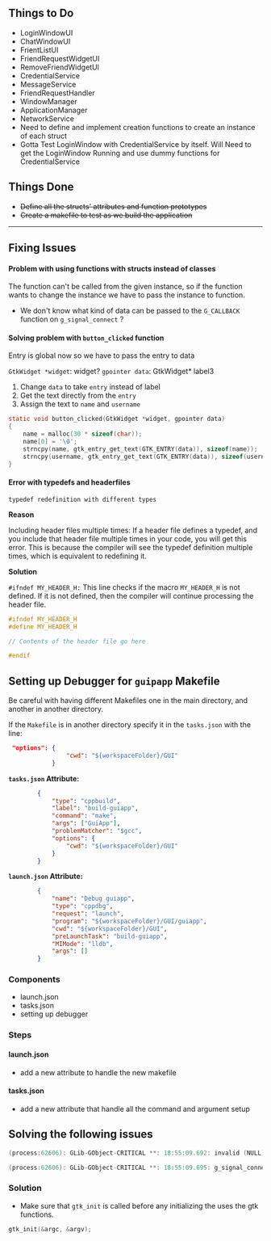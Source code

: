 ## Things to Do

* LoginWindowUI
* ChatWindowUI
* FrientListUI
* FriendRequestWidgetUI
* RemoveFriendWidgetUI
* CredentialService
* MessageService
* FriendRequestHandler
* WindowManager
* ApplicationManager
* NetworkService
* Need to define and implement creation functions to create an instance of each struct
* Gotta Test LoginWindow with CredentialService by itself. Will Need to get the LoginWindow Running and use dummy functions for CredentialService

## Things Done

* <strike> Define all the structs' attributes and function prototypes
* Create a makefile to test as we build the application
</strike>

---

## Fixing Issues

#### Problem with using functions with structs instead of classes

The function can't be called from the given instance, so if the function wants to change the instance we have to pass the instance to function.

* We don't know what kind of data can be passed to the `G_CALLBACK` function on `g_signal_connect` ?



#### Solving problem with `button_clicked` function

Entry is global now so we have to pass the entry to data

`GtkWidget *widget`: widget?
`gpointer data`: GtkWidget* label3

1. Change `data` to take `entry` instead of label
2. Get the text directly from the `entry`
3. Assign the text to `name` and `username`

```c
static void button_clicked(GtkWidget *widget, gpointer data)
{
    name = malloc(30 * sizeof(char));
    name[0] = '\0';
    strncpy(name, gtk_entry_get_text(GTK_ENTRY(data)), sizeof(name));
    strncpy(username, gtk_entry_get_text(GTK_ENTRY(data)), sizeof(username));
}
```

#### Error with typedefs and headerfiles

`typedef redefinition with different types`

**Reason**

Including header files multiple times: If a header file defines a typedef, and you include that header file multiple times in your code, you will get this error. This is because the compiler will see the typedef definition multiple times, which is equivalent to redefining it.

**Solution**

`#ifndef MY_HEADER_H:` This line checks if the macro `MY_HEADER_H` is not defined. If it is not defined, then the compiler will continue processing the header file.

```c
#ifndef MY_HEADER_H
#define MY_HEADER_H

// Contents of the header file go here

#endif
```

## Setting up Debugger for `guipapp` Makefile

Be careful with having different Makefiles one in the main directory, and another in another directory.

If the `Makefile` is in another directory specify it in the `tasks.json` with the line:

```json
 "options": {
                "cwd": "${workspaceFolder}/GUI"
            }
```

**`tasks.json` Attribute:**

```json
        {
            "type": "cppbuild",
            "label": "build-guiapp",
            "command": "make",
            "args": ["GuiApp"],
            "problemMatcher": "$gcc",
            "options": {
                "cwd": "${workspaceFolder}/GUI"
            }
        }
```

**`launch.json` Attribute:**

```json
        {
            "name": "Debug guiapp",
            "type": "cppdbg",
            "request": "launch",
            "program": "${workspaceFolder}/GUI/guiapp",
            "cwd": "${workspaceFolder}/GUI",
            "preLaunchTask": "build-guiapp",
            "MIMode": "lldb",
            "args": []
        }
```

### Components

* launch.json
* tasks.json
* setting up debugger

### Steps

#### launch.json

* add a new attribute to handle the new makefile

#### tasks.json

* add a new attribute that handle all the command and argument setup



## Solving the following issues

```c
(process:62606): GLib-GObject-CRITICAL **: 18:55:09.692: invalid (NULL) pointer instance

(process:62606): GLib-GObject-CRITICAL **: 18:55:09.695: g_signal_connect_data: assertion 'G_TYPE_CHECK_INSTANCE (instance)' failed
```

### Solution

* Make sure that `gtk_init` is called before any initializing the uses the gtk functions.

```c
gtk_init(&argc, &argv);
```
